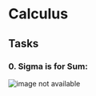 # Calculus

## Tasks

### 0. Sigma is for Sum:
![image not available](https://latex.codecogs.com/gif.latex?\sum_{i=2}^{5}&space;i)

